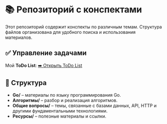 # 📚 Репозиторий с конспектами

Этот репозиторий содержит конспекты по различным темам. Структура файлов организована для удобного поиска и использования материалов.

## ✅ Управление задачами
Мой **ToDo List**:
[➡️ Открыть ToDo List](https://m1keee.yonote.ru/doc/todo-list-3X8Db7NJZI?v=794a5f95-8e71-45c9-b96c-83e394ca70c4)

## 🔖 Структура
- **Go/** – материалы по языку программирования Go.
- **Алгоритмы/** – разбор и реализация алгоритмов.
- **Общие вопросы/** – темы, связанные с базами данных, API, HTTP и другими фундаментальными технологиями.
- **Ресурсы/** – полезные материалы и ссылки.



